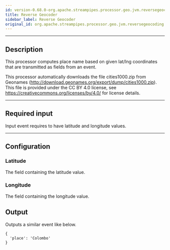 ```yaml
---
id: version-0.68.0-org.apache.streampipes.processor.geo.jvm.reversegeocoding
title: Reverse Geocoder
sidebar_label: Reverse Geocoder
original_id: org.apache.streampipes.processor.geo.jvm.reversegeocoding
---
```


<!--
  ~ Licensed to the Apache Software Foundation (ASF) under one or more
  ~ contributor license agreements.  See the NOTICE file distributed with
  ~ this work for additional information regarding copyright ownership.
  ~ The ASF licenses this file to You under the Apache License, Version 2.0
  ~ (the "License"); you may not use this file except in compliance with
  ~ the License.  You may obtain a copy of the License at
  ~
  ~    http://www.apache.org/licenses/LICENSE-2.0
  ~
  ~ Unless required by applicable law or agreed to in writing, software
  ~ distributed under the License is distributed on an "AS IS" BASIS,
  ~ WITHOUT WARRANTIES OR CONDITIONS OF ANY KIND, either express or implied.
  ~ See the License for the specific language governing permissions and
  ~ limitations under the License.
  ~
  -->



<p align="center"> 
</p>

***

## Description

This processor computes place name based on given lat/lng coordinates that are transmitted as fields from an event.

This processor automatically downloads the file cities1000.zip from Geonames (http://download.geonames.org/export/dump/cities1000.zip). This file is provided under the CC BY 4.0 license, see https://creativecommons.org/licenses/by/4.0/ for license details.

***

## Required input

Input event requires to have latitude and longitude values.

***

## Configuration

### Latitude

The field containing the latitude value.

### Longitude

The field containing the longitude value.

## Output

Outputs a similar event like below.

```
{
  'place': 'Colombo'
}
```